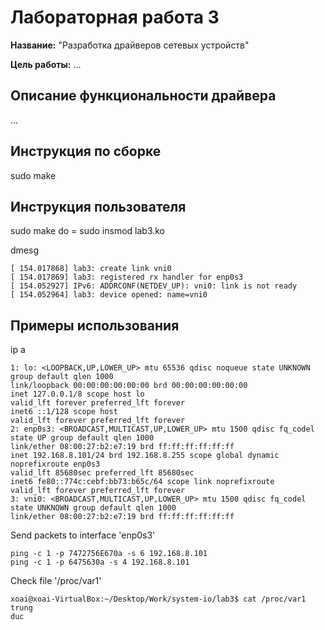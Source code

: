 # Лабораторная работа 3

**Название:** "Разработка драйверов сетевых устройств"

**Цель работы:** ...

## Описание функциональности драйвера

...

## Инструкция по сборке

sudo make 
## Инструкция пользователя

sudo make do = sudo insmod lab3.ko

dmesg
```
[ 154.017868] lab3: create link vni0
[ 154.017869] lab3: registered rx handler for enp0s3
[ 154.052927] IPv6: ADDRCONF(NETDEV_UP): vni0: link is not ready
[ 154.052964] lab3: device opened: name=vni0
```
## Примеры использования
ip a
```
1: lo: <LOOPBACK,UP,LOWER_UP> mtu 65536 qdisc noqueue state UNKNOWN group default qlen 1000
link/loopback 00:00:00:00:00:00 brd 00:00:00:00:00:00
inet 127.0.0.1/8 scope host lo
valid_lft forever preferred_lft forever
inet6 ::1/128 scope host
valid_lft forever preferred_lft forever
2: enp0s3: <BROADCAST,MULTICAST,UP,LOWER_UP> mtu 1500 qdisc fq_codel state UP group default qlen 1000
link/ether 08:00:27:b2:e7:19 brd ff:ff:ff:ff:ff:ff
inet 192.168.8.101/24 brd 192.168.8.255 scope global dynamic noprefixroute enp0s3
valid_lft 85680sec preferred_lft 85680sec
inet6 fe80::774c:cebf:bb73:b65c/64 scope link noprefixroute
valid_lft forever preferred_lft forever
3: vni0: <BROADCAST,MULTICAST,UP,LOWER_UP> mtu 1500 qdisc fq_codel state UNKNOWN group default qlen 1000
link/ether 08:00:27:b2:e7:19 brd ff:ff:ff:ff:ff:ff
```

Send packets to interface 'enp0s3'
```
ping -c 1 -p 7472756E670a -s 6 192.168.8.101
ping -c 1 -p 6475630a -s 4 192.168.8.101
```

Check file '/proc/var1'
```
xoai@xoai-VirtualBox:~/Desktop/Work/system-io/lab3$ cat /proc/var1
trung
duc
```
